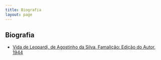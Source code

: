 ```yaml
---
title: Biografia
layout: page
---
```


<h2 class="page-tile">
  Biografia
</h2>

<ul class="list-no-style">
  <li>
    <a href="http://en.calameo.com/read/000039711b18073fff5a6" target="_blank">
      Vida de Leopardi, de Agostinho da Silva, Famalição: Edição do Autor, 1944
    </a>
  </li>
</ul>
